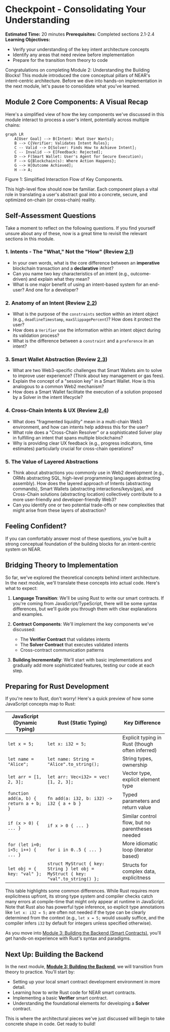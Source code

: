 # Checkpoint - Consolidating Your Understanding

**Estimated Time:** 20 minutes
**Prerequisites:** Completed sections 2.1-2.4
**Learning Objectives:**

- Verify your understanding of the key intent architecture concepts
- Identify any areas that need review before implementation
- Prepare for the transition from theory to code

Congratulations on completing Module 2: Understanding the Building Blocks! This module introduced the core conceptual pillars of NEAR's intent-centric architecture. Before we dive into hands-on implementation in the next module, let's pause to consolidate what you've learned.

## Module 2 Core Components: A Visual Recap

Here's a simplified view of how the key components we've discussed in this module interact to process a user's intent, potentially across multiple chains:

```mermaid
graph LR
    A[User Goal] --> B(Intent: What User Wants);
    B --> C{Verifier: Validates Intent Rules};
    C -- Valid --> D[Solver: Finds How to Achieve Intent];
    C -- Invalid --> E[Feedback: Rejected];
    D --> F(Smart Wallet: User's Agent for Secure Execution);
    F --> G{Blockchain(s): Where Action Happens};
    G --> H[Outcome Achieved];
    H --> A;
```

Figure 1: Simplified Interaction Flow of Key Components.

This high-level flow should now be familiar. Each component plays a vital role in translating a user's abstract goal into a concrete, secure, and optimized on-chain (or cross-chain) reality.

## Self-Assessment Questions

Take a moment to reflect on the following questions. If you find yourself unsure about any of these, now is a great time to revisit the relevant sections in this module.

### 1. Intents - The "What," Not the "How" (Review [2.1](mdc:./01-intents-concept.md))

- In your own words, what is the core difference between an **imperative** blockchain transaction and a **declarative** intent?
- Can you name two key characteristics of an intent (e.g., outcome-driven) and explain what they mean?
- What is one major benefit of using an intent-based system for an end-user? And one for a developer?

### 2. Anatomy of an Intent (Review [2.2](mdc:./02-intent-anatomy.md))

- What is the purpose of the `constraints` section within an intent object (e.g., `deadlineTimestamp`, `maxSlippagePercent`)? How does it protect the user?
- How does a `Verifier` use the information within an intent object during its validation process?
- What is the difference between a `constraint` and a `preference` in an intent?

### 3. Smart Wallet Abstraction (Review [2.3](mdc:./03-smart-wallet.md))

- What are two Web3-specific challenges that Smart Wallets aim to solve to improve user experience? (Think about key management or gas fees).
- Explain the concept of a "session key" in a Smart Wallet. How is this analogous to a common Web2 mechanism?
- How does a Smart Wallet facilitate the execution of a solution proposed by a Solver in the intent lifecycle?

### 4. Cross-Chain Intents & UX (Review [2.4](mdc:./04-cross-chain.md))

- What does "fragmented liquidity" mean in a multi-chain Web3 environment, and how can intents help address this for the user?
- What role does a "Cross-Chain Resolver" or a sophisticated Solver play in fulfilling an intent that spans multiple blockchains?
- Why is providing clear UX feedback (e.g., progress indicators, time estimates) particularly crucial for cross-chain operations?

### 5. The Value of Layered Abstractions

- Think about abstractions you commonly use in Web2 development (e.g., ORMs abstracting SQL, high-level programming languages abstracting assembly). How does the layered approach of Intents (abstracting commands), Smart Wallets (abstracting interactions/keys/gas), and Cross-Chain solutions (abstracting location) collectively contribute to a more user-friendly and developer-friendly Web3?
- Can you identify one or two potential trade-offs or new complexities that might arise from these layers of abstraction?

## Feeling Confident?

If you can comfortably answer most of these questions, you've built a strong conceptual foundation of the building blocks for an intent-centric system on NEAR.

## Bridging Theory to Implementation

So far, we've explored the theoretical concepts behind intent architecture. In the next module, we'll translate these concepts into actual code. Here's what to expect:

1. **Language Transition**: We'll be using Rust to write our smart contracts. If you're coming from JavaScript/TypeScript, there will be some syntax differences, but we'll guide you through them with clear explanations and examples.

2. **Contract Components**: We'll implement the key components we've discussed:

   - The **Verifier Contract** that validates intents
   - The **Solver Contract** that executes validated intents
   - Cross-contract communication patterns

3. **Building Incrementally**: We'll start with basic implementations and gradually add more sophisticated features, testing our code at each step.

## Preparing for Rust Development

If you're new to Rust, don't worry! Here's a quick preview of how some JavaScript concepts map to Rust:

| JavaScript (Dynamic Typing)            | Rust (Static Typing)                                                             | Key Difference                                  |
| -------------------------------------- | -------------------------------------------------------------------------------- | ----------------------------------------------- |
| `let x = 5;`                           | `let x: i32 = 5;`                                                                | Explicit typing in Rust (though often inferred) |
| `let name = "Alice";`                  | `let name: String = "Alice".to_string();`                                        | String types, ownership                         |
| `let arr = [1, 2, 3];`                 | `let arr: Vec<i32> = vec![1, 2, 3];`                                             | Vector type, explicit element type              |
| `function add(a, b) { return a + b; }` | `fn add(a: i32, b: i32) -> i32 { a + b }`                                        | Typed parameters and return value               |
| `if (x > 0) { ... }`                   | `if x > 0 { ... }`                                                               | Similar control flow, but no parentheses needed |
| `for (let i=0; i<5; i++) { ... }`      | `for i in 0..5 { ... }`                                                          | More idiomatic loop (iterator based)            |
| `let obj = { key: "val" };`            | `struct MyStruct { key: String } let obj = MyStruct { key: "val".to_string() };` | Structs for complex data, explicitness          |

This table highlights some common differences. While Rust requires more explicitness upfront, its strong type system and compiler checks catch many errors at compile-time that might only appear at runtime in JavaScript. Note that Rust also has powerful type inference, so explicit type annotations like `let x: i32 = 5;` are often not needed if the type can be clearly determined from the context (e.g., `let x = 5;` would usually suffice, and the compiler infers `i32` by default for integers unless specified otherwise).

As you move into [Module 3: Building the Backend (Smart Contracts)](mdc:../03-building-backend/01-local-contract.md), you'll get hands-on experience with Rust's syntax and paradigms.

## Next Up: Building the Backend

In the next module, **[Module 3: Building the Backend](mdc:../03-building-backend/01-local-contract.md)**, we will transition from theory to practice. You'll start by:

- Setting up your local smart contract development environment in more detail.
- Learning how to write Rust code for NEAR smart contracts.
- Implementing a basic **Verifier** smart contract.
- Understanding the foundational elements for developing a **Solver** contract.

This is where the architectural pieces we've just discussed will begin to take concrete shape in code. Get ready to build!
